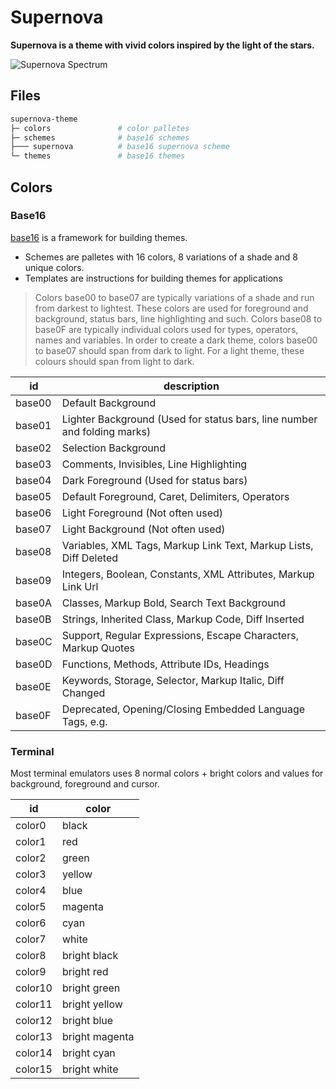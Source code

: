 # Supernova

**Supernova is a theme with vivid colors inspired by the light of the stars.** 

![Supernova Spectrum](https://raw.githubusercontent.com/lbcnz/supernova-theme/main/supernova.png)

## Files
```bash
supernova-theme
├─ colors               # color palletes
├─ schemes              # base16 schemes
├─── supernova          # base16 supernova scheme
└─ themes               # base16 themes
```

## Colors
### Base16
[base16](https://github.com/chriskempson/base16) is a framework for building themes.

- Schemes are palletes with 16 colors, 8 variations of a shade and 8 unique colors.
- Templates are instructions for building themes for applications

>Colors base00 to base07 are typically variations of a shade and run from darkest to lightest. These colors are used for foreground and background, status bars, line highlighting and such. Colors base08 to base0F are typically individual colors used for types, operators, names and variables. In order to create a dark theme, colors base00 to base07 should span from dark to light. For a light theme, these colours should span from light to dark.


| id     | description                                                              |
| ---    | ---                                                                      |
| base00 | Default Background                                                       |
| base01 | Lighter Background (Used for status bars, line number and folding marks) |
| base02 | Selection Background                                                     |
| base03 | Comments, Invisibles, Line Highlighting                                  |
| base04 | Dark Foreground (Used for status bars)                                   |
| base05 | Default Foreground, Caret, Delimiters, Operators                         |
| base06 | Light Foreground (Not often used)                                        |
| base07 | Light Background (Not often used)                                        |
| base08 | Variables, XML Tags, Markup Link Text, Markup Lists, Diff Deleted        |
| base09 | Integers, Boolean, Constants, XML Attributes, Markup Link Url            |
| base0A | Classes, Markup Bold, Search Text Background                             |
| base0B | Strings, Inherited Class, Markup Code, Diff Inserted                     |
| base0C | Support, Regular Expressions, Escape Characters, Markup Quotes           |
| base0D | Functions, Methods, Attribute IDs, Headings                              |
| base0E | Keywords, Storage, Selector, Markup Italic, Diff Changed                 |
| base0F | Deprecated, Opening/Closing Embedded Language Tags, e.g. <?php ?>        |

### Terminal
Most terminal emulators uses 8 normal colors + bright colors and values for background, foreground and cursor.

| id      | color          |
| ---     | ---            |
| color0  | black          |
| color1  | red            |
| color2  | green          |
| color3  | yellow         |
| color4  | blue           |
| color5  | magenta        |
| color6  | cyan           |
| color7  | white          |
| color8  | bright black   |
| color9  | bright red     |
| color10 | bright green   |
| color11 | bright yellow  |
| color12 | bright blue    |
| color13 | bright magenta |
| color14 | bright cyan    |
| color15 | bright white   |

